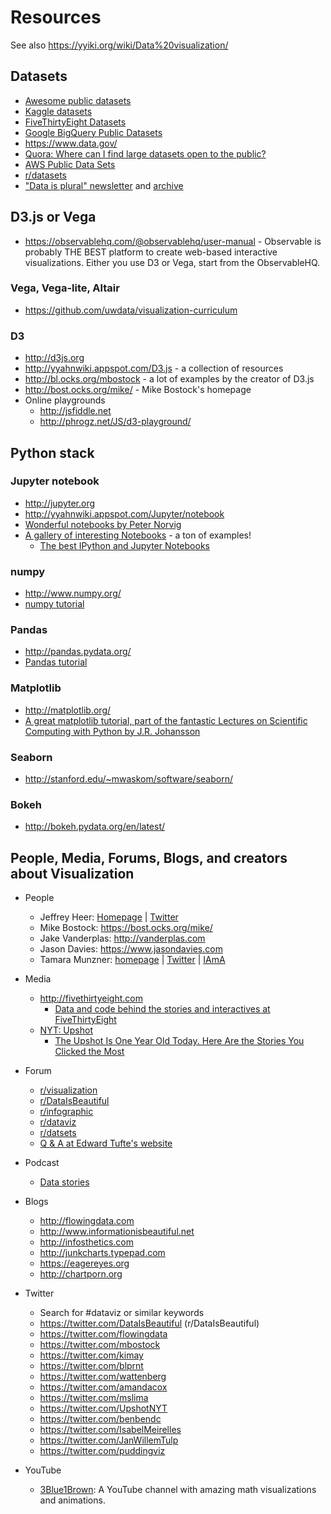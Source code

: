 


# Resources

See also https://yyiki.org/wiki/Data%20visualization/

## Datasets

- [Awesome public datasets](https://github.com/caesar0301/awesome-public-datasets)
- [Kaggle datasets](https://www.kaggle.com/datasets)
- [FiveThirtyEight Datasets](https://github.com/fivethirtyeight/data)
- [Google BigQuery Public Datasets](https://cloud.google.com/bigquery/public-data/)
- https://www.data.gov/
- [Quora: Where can I find large datasets open to the public?](https://www.quora.com/Where-can-I-find-large-datasets-open-to-the-public)
- [AWS Public Data Sets](https://aws.amazon.com/public-data-sets/)
- [r/datasets](https://www.reddit.com/r/datasets/)
- ["Data is plural" newsletter](https://www.data-is-plural.com/) and [archive](https://docs.google.com/spreadsheets/d/1wZhPLMCHKJvwOkP4juclhjFgqIY8fQFMemwKL2c64vk/edit#gid=0)

## D3.js or Vega

- https://observablehq.com/@observablehq/user-manual - Observable is probably THE BEST platform to create web-based interactive visualizations. Either you use D3 or Vega, start from the ObservableHQ. 

### Vega, Vega-lite, Altair

- https://github.com/uwdata/visualization-curriculum

### D3

- http://d3js.org
- http://yyahnwiki.appspot.com/D3.js - a collection of resources
- http://bl.ocks.org/mbostock - a lot of examples by the creator of D3.js
- http://bost.ocks.org/mike/ - Mike Bostock's homepage
- Online playgrounds
  - http://jsfiddle.net
  - http://phrogz.net/JS/d3-playground/

## Python stack

### Jupyter notebook

- http://jupyter.org
- http://yyahnwiki.appspot.com/Jupyter/notebook 
- [Wonderful notebooks by Peter Norvig](http://norvig.com/ipython/)
- [A gallery of interesting Notebooks](https://github.com/ipython/ipython/wiki/A-gallery-of-interesting-IPython-Notebooks) - a ton of examples!
  - [The best IPython and Jupyter Notebooks](http://nb.bianp.net/sort/views/)

### numpy 

- http://www.numpy.org/
- [numpy tutorial](https://docs.scipy.org/doc/numpy-dev/user/quickstart.html)

### Pandas

- http://pandas.pydata.org/
- [Pandas tutorial](https://pandas.pydata.org/pandas-docs/stable/tutorials.html)

### Matplotlib

- http://matplotlib.org/
- [A great matplotlib tutorial, part of the fantastic Lectures on Scientific Computing with Python by J.R. Johansson](http://nbviewer.ipython.org/github/jrjohansson/scientific-python-lectures/blob/master/Lecture-4-Matplotlib.ipynb)

### Seaborn

- http://stanford.edu/~mwaskom/software/seaborn/

### Bokeh

- http://bokeh.pydata.org/en/latest/

## People, Media, Forums, Blogs, and creators about Visualization

- People
  - Jeffrey Heer: [Homepage](https://homes.cs.washington.edu/~jheer/) | [Twitter](https://twitter.com/jeffrey_heer)
  - Mike Bostock: https://bost.ocks.org/mike/
  - Jake Vanderplas: http://vanderplas.com
  - Jason Davies: https://www.jasondavies.com
  - Tamara Munzner: [homepage](http://www.cs.ubc.ca/~tmm/) | [Twitter](https://twitter.com/tamaramunzner) | [IAmA](https://www.reddit.com/r/dataisbeautiful/comments/3ihcib/i_am_here_to_talk_about_the_science_behind/)

- Media
  - http://fivethirtyeight.com
    - [Data and code behind the stories and interactives at FiveThirtyEight](https://github.com/fivethirtyeight/data)
  - [NYT: Upshot](http://www.nytimes.com/upshot/?_r=0)
    - [The Upshot Is One Year Old Today. Here Are the Stories You Clicked the Most](http://www.nytimes.com/interactive/2015/04/22/upshot/happy-birthday-upshot.html)

- Forum
  - [r/visualization](https://www.reddit.com/r/visualization/)
  - [r/DataIsBeautiful](https://www.reddit.com/r/dataisbeautiful/)
  - [r/infographic](https://www.reddit.com/r/infographic/)
  - [r/dataviz](https://www.reddit.com/r/dataviz/)
  - [r/datsets](https://www.reddit.com/r/datasets/)
  - [Q &amp; A at Edward Tufte's website](http://www.edwardtufte.com/bboard/q-and-a?topic_id=1)

- Podcast
  - [Data stories](http://datastori.es/)

- Blogs
  - http://flowingdata.com
  - http://www.informationisbeautiful.net
  - http://infosthetics.com
  - http://junkcharts.typepad.com
  - https://eagereyes.org
  - http://chartporn.org

- Twitter
  - Search for #dataviz or similar keywords
  - https://twitter.com/DataIsBeautiful (r/DataIsBeautiful)
  - https://twitter.com/flowingdata
  - https://twitter.com/mbostock
  - https://twitter.com/kimay
  - https://twitter.com/blprnt
  - https://twitter.com/wattenberg
  - https://twitter.com/amandacox
  - https://twitter.com/mslima
  - https://twitter.com/UpshotNYT
  - https://twitter.com/benbendc
  - https://twitter.com/IsabelMeirelles
  - https://twitter.com/JanWillemTulp
  - https://twitter.com/puddingviz

- YouTube
  - [3Blue1Brown](https://www.youtube.com/channel/UCYO_jab_esuFRV4b17AJtAw?&ab_channel=3Blue1Brown): A YouTube channel with amazing math visualizations and animations. 
